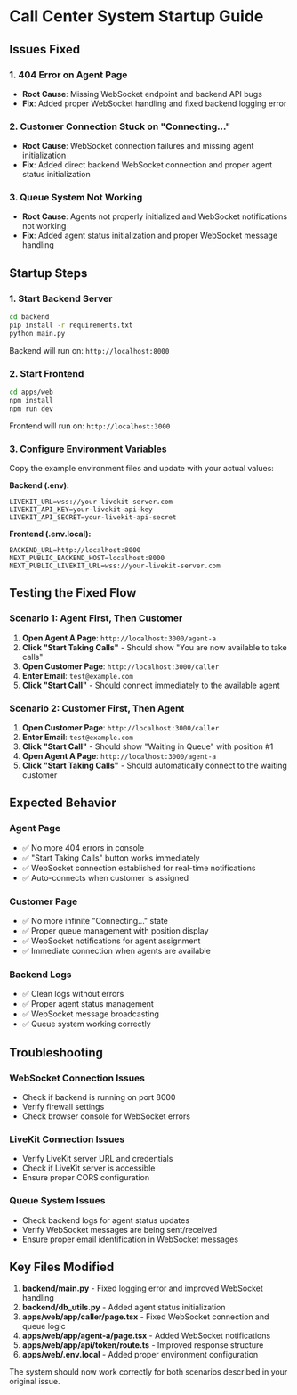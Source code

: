 # Call Center System Startup Guide

## **Issues Fixed**

### 1. **404 Error on Agent Page**
- **Root Cause**: Missing WebSocket endpoint and backend API bugs
- **Fix**: Added proper WebSocket handling and fixed backend logging error

### 2. **Customer Connection Stuck on "Connecting..."**
- **Root Cause**: WebSocket connection failures and missing agent initialization
- **Fix**: Added direct backend WebSocket connection and proper agent status initialization

### 3. **Queue System Not Working**
- **Root Cause**: Agents not properly initialized and WebSocket notifications not working
- **Fix**: Added agent status initialization and proper WebSocket message handling

## **Startup Steps**

### 1. **Start Backend Server**
```bash
cd backend
pip install -r requirements.txt
python main.py
```
Backend will run on: `http://localhost:8000`

### 2. **Start Frontend**
```bash
cd apps/web
npm install
npm run dev
```
Frontend will run on: `http://localhost:3000`

### 3. **Configure Environment Variables**
Copy the example environment files and update with your actual values:

**Backend (.env):**
```
LIVEKIT_URL=wss://your-livekit-server.com
LIVEKIT_API_KEY=your-livekit-api-key
LIVEKIT_API_SECRET=your-livekit-api-secret
```

**Frontend (.env.local):**
```
BACKEND_URL=http://localhost:8000
NEXT_PUBLIC_BACKEND_HOST=localhost:8000
NEXT_PUBLIC_LIVEKIT_URL=wss://your-livekit-server.com
```

## **Testing the Fixed Flow**

### **Scenario 1: Agent First, Then Customer**
1. **Open Agent A Page**: `http://localhost:3000/agent-a`
2. **Click "Start Taking Calls"** - Should show "You are now available to take calls"
3. **Open Customer Page**: `http://localhost:3000/caller`
4. **Enter Email**: `test@example.com`
5. **Click "Start Call"** - Should connect immediately to the available agent

### **Scenario 2: Customer First, Then Agent**
1. **Open Customer Page**: `http://localhost:3000/caller`
2. **Enter Email**: `test@example.com`
3. **Click "Start Call"** - Should show "Waiting in Queue" with position #1
4. **Open Agent A Page**: `http://localhost:3000/agent-a`
5. **Click "Start Taking Calls"** - Should automatically connect to the waiting customer

## **Expected Behavior**

### **Agent Page**
- ✅ No more 404 errors in console
- ✅ "Start Taking Calls" button works immediately
- ✅ WebSocket connection established for real-time notifications
- ✅ Auto-connects when customer is assigned

### **Customer Page**
- ✅ No more infinite "Connecting..." state
- ✅ Proper queue management with position display
- ✅ WebSocket notifications for agent assignment
- ✅ Immediate connection when agents are available

### **Backend Logs**
- ✅ Clean logs without errors
- ✅ Proper agent status management
- ✅ WebSocket message broadcasting
- ✅ Queue system working correctly

## **Troubleshooting**

### **WebSocket Connection Issues**
- Check if backend is running on port 8000
- Verify firewall settings
- Check browser console for WebSocket errors

### **LiveKit Connection Issues**
- Verify LiveKit server URL and credentials
- Check if LiveKit server is accessible
- Ensure proper CORS configuration

### **Queue System Issues**
- Check backend logs for agent status updates
- Verify WebSocket messages are being sent/received
- Ensure proper email identification in WebSocket messages

## **Key Files Modified**

1. **backend/main.py** - Fixed logging error and improved WebSocket handling
2. **backend/db_utils.py** - Added agent status initialization
3. **apps/web/app/caller/page.tsx** - Fixed WebSocket connection and queue logic
4. **apps/web/app/agent-a/page.tsx** - Added WebSocket notifications
5. **apps/web/app/api/token/route.ts** - Improved response structure
6. **apps/web/.env.local** - Added proper environment configuration

The system should now work correctly for both scenarios described in your original issue.